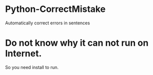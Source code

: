 # Python-CorrectMistake
Automatically correct errors in sentences
# Do not know why it can not run on Internet.
So you need install to run.
